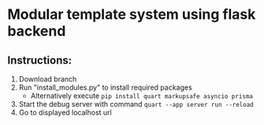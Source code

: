 # Modular template system using flask backend

## Instructions:
1. Download branch 
2. Run "install_modules.py" to install required packages
    - Alternatively execute `pip install quart markupsafe asyncio prisma`
3. Start the debug server with command `quart --app server run --reload`
4. Go to displayed localhost url
